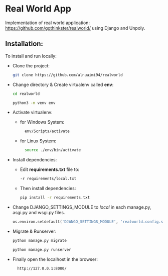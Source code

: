 #  Real World App

Implementation of real world application: https://github.com/gothinkster/realworld/ using Django and Unpoly.

## Installation:

To install and run locally:

- Clone the project:

  ```bash
  git clone https://github.com/alnuaimi94/realworld
  ```

- Change directory & Create virtualenv called **env**:
  ```bash
  cd realworld
  ```
  ```bash
  python3 -m venv env
  ```

- Activate virtualenv:
  - for Windows System:
    ```bash
      env/Scripts/activate
    ```
  - for Linux System:
    ```bash
      source ./env/bin/activate
    ```

- Install dependencies:
  - Edit **requirements.txt** file to:
    ```bash
    -r requirements/local.txt
    ```
  - Then install dependencies:
    ```bash
    pip install -r requirements.txt
    ```

- Change DJANGO_SETTINGS_MODULE to *local* in each manage.py, asgi.py and wsgi.py files.
  ```python
  os.environ.setdefault('DJANGO_SETTINGS_MODULE', 'realworld.config.settings.local')
  ```

- Migrate & Runserver:
  ```bash
  python manage.py migrate
  ```
  ```bash
  python manage.py runserver
  ```

- Finally open the localhost in the browser:
  ```bash
    http://127.0.0.1:8000/
  ```
